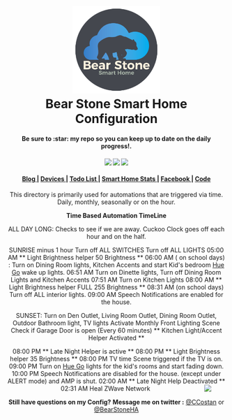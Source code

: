 <h1 align="center">
  <a name="logo" href="http://www.vmwareinfo.com/search/label/iot"><img src="https://raw.githubusercontent.com/CCOSTAN/Home-AssistantConfig/master/config/www/custom_ui/floorplan/images/branding/twitter_profile.png" alt="Bear Stone Smart Home" width="200"></a>
  <br>
  Bear Stone Smart Home Configuration
</h1>
<h4 align="center">Be sure to :star: my repo so you can keep up to date on the daily progress!.</h4>
<div align="center">
  <h4>
    <a href="https://travis-ci.org/CCOSTAN/Home-AssistantConfig"><img src="https://travis-ci.org/CCOSTAN/Home-AssistantConfig.svg?branch=master"/></a>
    <a href="https://github.com/CCOSTAN/Home-AssistantConfig/stargazers"><img src="https://img.shields.io/github/stars/CCOSTAN/Home-AssistantConfig.svg?style=plasticr"/></a>
    <a href="https://github.com/CCOSTAN/Home-AssistantConfig/commits/master"><img src="https://img.shields.io/github/last-commit/google/skia.svg?style=plasticr"/></a>
  </h4>
</div>
<div align="center"><a name="menu"></a>
  <h4>
    <a href="http://www.vmwareinfo.com/search/label/iot">
      Blog
    </a>
    <span> | </span>
    <a href="https://github.com/CCOSTAN/Home-AssistantConfig#devices">
      Devices
    </a>
    <span> | </span>
    <a href="https://github.com/CCOSTAN/Home-AssistantConfig/issues">
      Todo List
    </a>
    <span> | </span>
    <a href="https://twitter.com/BearStoneHA">
      Smart Home Stats
    </a>
    <span> | </span>
    <a href="https://www.facebook.com/BearStoneHA">
      Facebook
    </a>
    <span> | </span>
    <a href="https://github.com/CCOSTAN/Home-AssistantConfig/tree/master/config">
      Code
    </a>
  </h4>

This directory is primarily used for automations that are triggered via time.  Daily, monthly, seasonally or on the hour.

**Time Based Automation TimeLine**

ALL DAY LONG:
Checks to see if we are away.
Cuckoo Clock goes off each hour and on the half.

SUNRISE minus 1 hour
     Turn off ALL SWITCHES
     Turn off ALL LIGHTS
05:00 AM ** Light Brightness helper 50 Brightness **
06:00 AM ( on school days) : Turn on Dining Room lights, Kitchen Accents and start Kid's bedroom [Hue Go](http://amzn.to/2iB36Ii) wake up lights.
06:51 AM Turn on Dinette lights, Turn off Dining Room Lights and Kitchen Accents
07:51 AM Turn on Kitchen Lights
08:00 AM ** Light Brightness helper FULL 255 Brightness **
08:31 AM (on school days) Turn off ALL interior lights.
09:00 AM Speech Notifications are enabled for the house.

SUNSET:
     Turn on Den Outlet, Living Room Outlet, Dining Room Outlet, Outdoor Bathroom light, TV lights
     Activate Monthly Front Lighting Scene
     Check if Garage Door is open (Every 60 minutes)
     ** Kitchen Light/Accent Helper Activated **

08:00 PM ** Late Night Helper is active **
08:00 PM ** Light Brightness helper 35 Brightness **
08:00 PM TV time Scene triggered if the TV is on.
09:00 PM Turn on [Hue Go](http://amzn.to/2iB36Ii) lights for the kid's rooms and start fading down.
10:00 PM Speech Notifications are disabled for the house. (except under ALERT mode) and AMP is shut.
02:00 AM ** Late Night Help Deactivated **
02:31 AM Heal ZWave Network
<a name="bottom" href="https://github.com/CCOSTAN/Home-AssistantConfig#logo"><img align="right" border="0" src="https://scontent-mxp1-1.xx.fbcdn.net/v/t34.0-12/28511153_10155579658673155_2146314492_n.png?_nc_ad=z-m&_nc_cid=0&oh=0d6dd551695860471c45d5b7b17c3cd8&oe=5A99DB47" width="50" ></a>

**Still have questions on my Config?**
**Message me on twitter :** [@CCostan](https://twitter.com/ccostan) or [@BearStoneHA](https://twitter.com/BearStoneHA)
